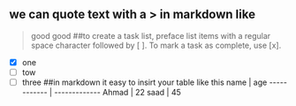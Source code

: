 ##  we can quote text with a > in markdown like
>good
>good 
##to create a task list, preface list items with a regular space character followed by [ ]. To mark a task as complete, use [x].

- [x] one
- [ ]  tow
- [ ] three
##in markdown it easy to insirt your table like this
name         |   age
------------ | -------------
Ahmad        | 22
saad         | 45

